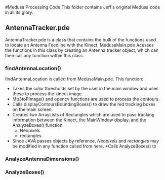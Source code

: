 #Medusa Processing Code
This folder contains Jeff's original Medusa code in all its glory.
## AntennaTracker.pde
AntennaTracker.pde is a class that contains the bulk of the functions used to locate an Antenna Feedline with the Kinect. MedusaMain.pde Acesses the functions in this class by creating an Antenna tracker object, which can then call any function within this class. 
### findAntennaLocation()
findAntennaLocation is called from MedusaMain.pde. This function: 
* Takes the color thresholds set by the user in the main window and uses these to process the kinect image.   
* Mp3toPImage() and opencv functions are used to process the contours. 
* Calls displayContoursBoundingBoxes() to draw the red tracking boxes on the main screen. 
* Creates two ArrayLists of Rectangles which are used to pass tracking information between the Kinect, the MainWindow display, and the AnalyzeBoxes() function. 
    * Neopixels
    * rectangles
* Since JAVA passes objects by reference, *Neopixels* and *rectangles* may be modified in any function called from here. 
*Calls AnalyzeBoxes() to  
### AnalyzeAntennaDimensions()

### AnalyzeBoxes()
